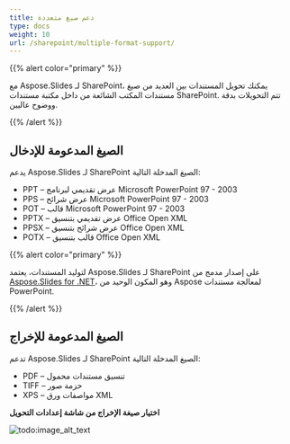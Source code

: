 ```yaml
---
title: دعم صيغ متعددة
type: docs
weight: 10
url: /sharepoint/multiple-format-support/
---
```


{{% alert color="primary" %}} 

مع Aspose.Slides لـ SharePoint، يمكنك تحويل المستندات بين العديد من صيغ مستندات المكتب الشائعة من داخل مكتبة مستندات SharePoint. تتم التحويلات بدقة ووضوح عاليين. 

{{% /alert %}} 
## **الصيغ المدعومة للإدخال**
يدعم Aspose.Slides لـ SharePoint الصيغ المدخلة التالية: 

- PPT – عرض تقديمي لبرنامج Microsoft PowerPoint 97 - 2003
- PPS – عرض شرائح Microsoft PowerPoint 97 - 2003
- POT – قالب Microsoft PowerPoint 97 - 2003
- PPTX – عرض تقديمي بتنسيق Office Open XML
- PPSX – عرض شرائح بتنسيق Office Open XML
- POTX – قالب بتنسيق Office Open XML

{{% alert color="primary" %}} 

لتوليد المستندات، يعتمد Aspose.Slides لـ SharePoint على إصدار مدمج من [Aspose.Slides for .NET](http://www.aspose.com/categories/.net-components/aspose.slides-for-.net/default.aspx)، وهو المكون الوحيد من Aspose لمعالجة مستندات PowerPoint.

{{% /alert %}}
## **الصيغ المدعومة للإخراج**
تدعم Aspose.Slides لـ SharePoint الصيغ المدخلة التالية: 

- PDF – تنسيق مستندات محمول
- TIFF – حزمة صور
- XPS – مواصفات ورق XML

**اختيار صيغة الإخراج من شاشة إعدادات التحويل** 

![todo:image_alt_text](multiple-format-support_1.png)